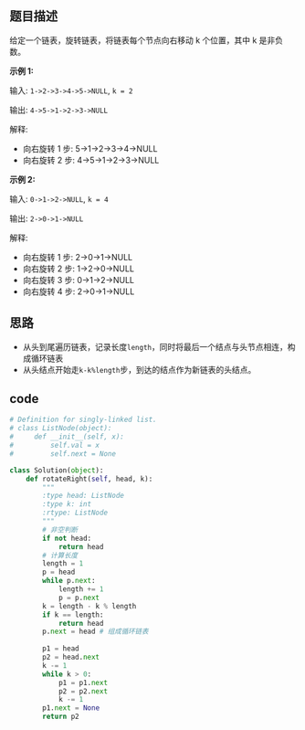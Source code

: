 ## 题目描述

给定一个链表，旋转链表，将链表每个节点向右移动 k 个位置，其中 k 是非负数。

**示例 1:**

输入: `1->2->3->4->5->NULL`, `k = 2`

输出: `4->5->1->2->3->NULL`

解释:

- 向右旋转 1 步: 5->1->2->3->4->NULL
- 向右旋转 2 步: 4->5->1->2->3->NULL

**示例 2:**

输入: `0->1->2->NULL`, `k = 4`

输出: `2->0->1->NULL`

解释:
- 向右旋转 1 步: 2->0->1->NULL
- 向右旋转 2 步: 1->2->0->NULL
- 向右旋转 3 步: 0->1->2->NULL
- 向右旋转 4 步: 2->0->1->NULL

## 思路
 - 从头到尾遍历链表，记录长度`length`，同时将最后一个结点与头节点相连，构成循环链表
 - 从头结点开始走`k-k%length`步，到达的结点作为新链表的头结点。


## code
```python
# Definition for singly-linked list.
# class ListNode(object):
#     def __init__(self, x):
#         self.val = x
#         self.next = None

class Solution(object):
    def rotateRight(self, head, k):
        """
        :type head: ListNode
        :type k: int
        :rtype: ListNode
        """
        # 非空判断
        if not head:
            return head
        # 计算长度
        length = 1
        p = head
        while p.next:
            length += 1
            p = p.next
        k = length - k % length
        if k == length:
            return head
        p.next = head # 组成循环链表
        
        p1 = head
        p2 = head.next
        k -= 1
        while k > 0:
            p1 = p1.next
            p2 = p2.next
            k -= 1
        p1.next = None
        return p2

```
